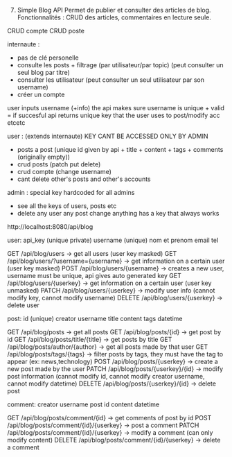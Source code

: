 7. Simple Blog API 
Permet de publier et consulter des articles de blog.
Fonctionnalités : CRUD des articles, commentaires en lecture seule.

CRUD compte
CRUD poste


internaute :
 - pas de clé personelle
 - consulte les posts + filtrage (par utilisateur/par topic) (peut consulter un seul blog par titre)
 - consulter les utilisateur (peut consulter un seul utilisateur par son username)
 - créer un compte

user inputs username (+info) the api makes sure username is unique + valid = if succesful api returns unique key that the user uses to post/modify acc etcetc

user : (extends internaute) KEY CANT BE ACCESSED ONLY BY ADMIN
 - posts a post (unique id given by api + title + content + tags + comments (originally empty))
 - crud posts (patch put delete)
 - crud compte (change username)
 - cant delete other's posts and other's accounts

admin : special key hardcoded for all admins
 - see all the keys of users, posts etc
 - delete any user any post change anything
has a key that always works

http://localhost:8080/api/blog

user:
api_key (unique private)
username (unique)
nom et prenom
email
tel

GET /api/blog/users -> get all users (user key masked)
GET /api/blog/users/?username={username} -> get information on a certain user (user key masked)
POST /api/blog/users/{username} -> creates a new user, username must be unique, api gives auto generated key
GET /api/blog/users/{userkey} -> get information on a certain user (user key unmasked)
PATCH /api/blog/users/{userkey} -> modify user info (cannot modify key, cannot modify username)
DELETE /api/blog/users/{userkey} -> delete user

post:
id (unique)
creator username
title
content
tags
datetime

GET /api/blog/posts -> get all posts
GET /api/blog/posts/{id} -> get post by id
GET /api/blog/posts/title/{title} -> get posts by title
GET /api/blog/posts/author/{author} -> get all posts made by that user
GET /api/blog/posts/tags/{tags} -> filter posts by tags, they must have the tag to appear (ex: news,technology)
POST /api/blog/posts/{userkey} -> create a new post made by the user
PATCH /api/blog/posts/{userkey}/{id} -> modify post information (cannot modify id, cannot modify creator username, cannot modify datetime)
DELETE /api/blog/posts/{userkey}/{id} -> delete post

comment:
creator username
post id
content
datetime

GET /api/blog/posts/comment/{id} -> get comments of post by id
POST /api/blog/posts/comment/{id}/{userkey} -> post a comment
PATCH /api/blog/posts/comment/{id}/{userkey} -> modify a comment (can only modify content)
DELETE /api/blog/posts/comment/{id}/{userkey} -> delete a comment